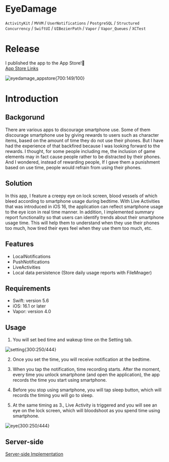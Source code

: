 # EyeDamage

`ActivityKit` / `MVVM` / `UserNotifications` / `PostgreSQL` / `Structured Concurrency` / `SwiftUI` / `UIBezierPath` / `Vapor` / `Vapor_Queues` / `XCTest`

# Release
I published the app to the App Store!🎉  
[App Store Links](https://apps.apple.com/us/app/eyedamage/id1658452227)  

![eyedamage_appstore{700:149/100}](https://user-images.githubusercontent.com/98417271/218229201-1cf45546-8cd4-4745-aeba-0c1c2d888d15.png)

# Introduction

## Backgorund
There are various apps to discourage smartphone use. Some of them discourage smartphone use by giving rewards to users such as character items, based on the amount of time they do not use their phones. But I have had the experience of that backfired because I was looking forward to the rewards. I thought, for some people including me, the inclusion of game elements may in fact cause people rather to be distracted by their phones. And I wondered, instead of rewarding people, If I gave them a punishment based on use time, people would refrain from using their phones.

## Solution
In this app, I feature a creepy eye on lock screen, blood vessels of which bleed according to smartphone usage during bedtime. With Live Activities that was introduced in iOS 16, the application can reflect smartphone usage to the eye icon in real time manner.
In addition, I implemented summary report functionality so that users can identify trends about their smartphone usage time. This will help them to understand when they use their phones too much, how tired their eyes feel when they use them too much, etc.

## Features
- LocalNotifications
- PushNotifications
- LiveActivities
- Local data persistence (Store daily usage reports with FileMnager)

## Requirements
- Swift: version 5.6
- iOS: 16.1 or later
- Vapor: version 4.0

## Usage
1. You will set bed time and wakeup time on the Setting tab.

![setting{300:250/444}](https://user-images.githubusercontent.com/98417271/218219856-cba96af3-0f83-4b6c-8aaa-4eded5d342cf.png)

2. Once you set the time, you will receive notification at the bedtime.  

3. When you tap the notification, time recording starts. After the moment, every time you unlock smartphone (and open the application), the app records the time you start using smartphone.

4. Before you stop using smartphone, you will tap sleep button, which will records the timing you will go to sleep.  

5. At the same timing as 3., Live Activity is triggered and you will see an eye on the lock screen, which will bloodshoot as you spend time using smartphone.

![eye{300:250/444}](https://user-images.githubusercontent.com/98417271/217737501-564dccb4-298d-4bb9-b4bc-00f5efdb5986.png)

## Server-side 
[Server-side Implementation](https://github.com/YIshihara11201/EyeDamage_server-side)
